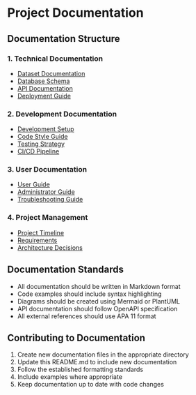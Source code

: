 # Project Documentation

## Documentation Structure

### 1. Technical Documentation
- [Dataset Documentation](dataset_documentation.md)
- [Database Schema](database_schema.md)
- [API Documentation](api_documentation.md)
- [Deployment Guide](deployment_guide.md)

### 2. Development Documentation
- [Development Setup](development_setup.md)
- [Code Style Guide](code_style_guide.md)
- [Testing Strategy](testing_strategy.md)
- [CI/CD Pipeline](cicd_pipeline.md)

### 3. User Documentation
- [User Guide](user_guide.md)
- [Administrator Guide](admin_guide.md)
- [Troubleshooting Guide](troubleshooting_guide.md)

### 4. Project Management
- [Project Timeline](project_timeline.md)
- [Requirements](requirements.md)
- [Architecture Decisions](architecture_decisions.md)

## Documentation Standards
- All documentation should be written in Markdown format
- Code examples should include syntax highlighting
- Diagrams should be created using Mermaid or PlantUML
- API documentation should follow OpenAPI specification
- All external references should use APA 11 format

## Contributing to Documentation
1. Create new documentation files in the appropriate directory
2. Update this README.md to include new documentation
3. Follow the established formatting standards
4. Include examples where appropriate
5. Keep documentation up to date with code changes 
